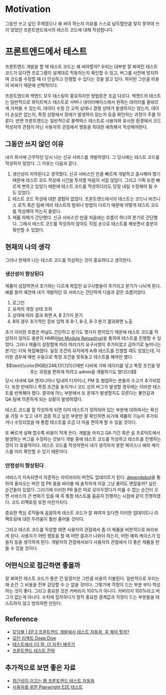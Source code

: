 # Motivation
그동안 쓰고 싶던 주제였으나 왜 써야 하는지 이유를 스스로 납득할만큼 찾지 못하여 쓰지 않았던 프론트엔드에서의 테스트 코드에 대해 작성합니다.

# 프론트엔드에서 테스트
프론트엔드 개발을 할 때 테스트 코드는 왜 써야할까? 우리는 대부분 잘 짜여진 테스트 코드가 있다면 프로그램이 설계대로 작동하는지 확인할 수 있고, 버그를 사전에 방지하며 코드를 수정할 때 더 안심하고 진행할 수 있다는 것을 알고 있다. 하지만 그만큼 비용이 비싸기 때문에 선택적이다.

프론트엔드와 백엔드 모두 테스팅이 중요하지만 방법론은 조금 다르다. 백엔드의 테스트는 일반적으로 화이트박스 테스트로 서버나 데이터베이스에서 원하는 데이터를 올바르게 가져올 수 있는지, 데이터 수정 간 교착 상태나 경쟁 상태가 발생하지는 않는지, 데이터 손실은 없는지, 특정 상황에서 장애가 발생하지 않는지 등을 확인하는 과정이 주를 이룬다.
반면 프론트엔드는 일반적으로 블랙박스 테스트로 사용자와 유사한 환경에서 코드 작성자의 관점이 아닌 사용자의 관점에서 행동을 최대한 예측해서 작성해야한다.

## 그동안 쓰지 않던 이유
내가 회사에 근무하던 당시 나는 신규 서비스를 개발하였다. 그 당시에는 테스트 코드를 작성하지 않았다. 그 이유는 다음과 같다.
1. 생산성이 저하된다고 생각했다. 신규 서비스인 만큼 빠르게 개발하고 출시해야 했기 때문에 테스트 코드 작성에 시간을 투자할 마음이 서질 않았다. 그리고 기획 또한 빠르게 변하고 있었기 때문에 테스트 코드를 작성하더라도 당장 내일 수정해야 될 수 도 있었다.
2. 테스트 코드 작성에 대한 경험이 없었다. 프론트엔드에서의 테스트는 코드나 비즈니스 로직 혹은 팀에 따라 테스트의 범위나 방법이 다르기 때문에 어떻게 테스트 코드를 작성해야 하는지 몰랐다.
3. 제품 자체가 간단했다. 신규 서비스인 만큼 처음에는 흐름이 하나의 분기로 간단했다. 그래서 테스트 코드를 작성하지 않아도 직접 손으로 테스트를 해보면서 충분히 확인할 수 있었다.

## 현재의 나의 생각
그러나 현재의 나는 테스트 코드를 작성하는 것이 중요하다고 생각한다.

### 생산성이 향상된다
제품이 성장하면서 초기와는 다르게 복잡한 요구사항들이 추가되고 분기가 나뉘게 된다. 예를 들어 예전에 내가 개발하던 모 서비스는 간단하게 다음과 같은 흐름이었다.
1. 로그인
2. 유저의 계정 상태 조회
3. 상태에 따라 결과 화면 A, B 2가지 분기
4. B의 경우 추가적인 정보 입력 후 B-1, B-2, B-3 분기 결과화면 노출

초기 이러한 흐름은 퍼널도 간단하고 분기도 몇가지 뿐이었기 때문에 테스트 코드를 작성하지 않아도 충분히 HMR([Hot Module Reloading](https://webpack.kr/guides/hot-module-replacement/))을 통하여 테스트를 진행할 수 있었다. 그러나 제품이 성장함에 따라 여러가지 요구사항이 추가되었고 곱하기로 늘어나는 분기는 더욱 복잡해졌다. 
일정 조건의 유저에게 A/B 테스트를 진행할 때도 있었는데, 이러한 경우에 매번 수동으로 특정 조건을 맞춰놓고 테스트를 해야만 했다.
$$\text{\color[RGB]{248,131,121}{(매번 디비에 가짜 데이터를 넣고 특정 조건을 맞추는 과정을 편하게 하려고 admin을 개발하기도 했다)}}$$ 당시 사내에 QA 엔지니어나 팀내의 디자이너, PM 등 협업하는 분들의 수고가 추가되었다. 또한 만에하나 특정 조건을 놓치거나 코드 상의 버그가 발생할 경우에는 이러한 테스트를 반복해야 했다.
결국에 어느 부분에서 또 문제가 발생할지도 모른다는 불안감과 QA 팀에 의존하게 되는 상황이 발생하였다.

테스트 코드를 잘 작성하게 되면 이미 테스트가 정의되어 있는 부분에 대하여서는 확신을 가질 수 있고 내가 검증 하고 싶은 부분만 잘 확인하면 되기에 제품의 기능이 추가되거나 수정되었을 때 통합 테스트를 조금 더 마음 편하게 할 수 있을 것이다.

또 빠르게 실패 할수록 비용이 적게 든다. 개발을 마치고 QA 기간 혹은 실 프로덕트에서 발생하는 버그를 수정하는 것보다 개발 중에 테스트 코드를 작성하고 테스트를 진행하는 것이 더 효율적이다. 테스트 코드를 작성하면서 내가 생각하지 못한 케이스나 예외 케이스를 미리 확인할 수 있기 때문이다.
### 안정성이 향상된다

서비스가 지속되면서 의존하는 라이브러리 버전도 업데이트가 된다. [dependabot](https://docs.github.com/en/code-security/dependabot)을 통하여 올라오는 버전 업 PR 들을 바라볼 때 솔직하게 이걸 그냥 올려도 괜찮을까? 싶은 순간들이 있었다. 그러기에 이러한 PR 들은 따로 모아두었다가 미룰 수 없는 순간이 오면 서비스의 큰 변화가 있을 때 즉 통합 테스트를 꼼꼼히 진행하는 시점에 같이 진행하였다. 코드 리팩토링 또한 마찬가지다.

중요한 핵심 로직들에 꼼꼼하게 테스트 코드가 잘 짜여져 있다면 이러한 업데이트나 리팩토링에 대한 두려움이 훨씬 줄어들 것이다.

그리고 테스트 코드를 작성할 때면 사용자의 관점에서 좀 더 제품을 비판적으로 바라보게 된다. 사용자가 어떤 행동을 할 때 어떤 결과가 나와야 하는지, 어떤 예외 케이스가 있을지 등을 생각하게 된다. 개발자의 관점에서보다 사용자의 관점에서 더 좋은 제품을 만들 수 있을 것이다.  


## 어떤식으로 접근하면 좋을까

잘 짜여진 테스트 코드가 좋은 건 알겠지만 그만큼 비용이 지불된다. 일반적으로 우리는 매 순간 그 비용을 전부 감당할 수 는 없을 것이다. 그렇기에 걱정이 드는 부분 부터 작성하는 것이 좋다. 그리고 중요한 것은 커버리지 100%가 아니다. 커버리지 100%라고 버그가 없는게 아니다. 수치에 집착하다가 정작 중요한 경계값과 걱정이 드는 부분들을 테스트하지 않고 방치하면 안된다.

## Reference
- [모닥불 | EP.3 프론트엔드 개발에서 테스트 자동화, 꼭 해야 할까?](https://www.youtube.com/watch?v=Y7hQqBS2wK4&t=1s)
- [모던 리액트 Deep Dive](https://wikibook.co.kr/react-deep-dive/)
- [테스트에서 (더 잘, 더 자주) 배우기](https://tech.wonderwall.kr/articles/learningwithtest/)
- [프론트엔드 테스트 전략](https://projectmaxkim.notion.site/1212-681a3e30c8c24bfcbc45d8c082b59fe9)

## 추가적으로 보면 좋은 자료
- [접근성이 이끄는 웹 프론트엔드 테스트 자동화](https://tech.wonderwall.kr/articles/a11ydriventestautomation/)
- [사용자를 위한 Playwright E2E 테스트](https://tech.wonderwall.kr/articles/playwrighte2etestforuser/)



